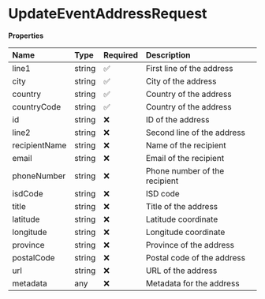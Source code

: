 # UpdateEventAddressRequest

**Properties**

| Name          | Type   | Required | Description                   |
| :------------ | :----- | :------- | :---------------------------- |
| line1         | string | ✅       | First line of the address     |
| city          | string | ✅       | City of the address           |
| country       | string | ✅       | Country of the address        |
| countryCode   | string | ✅       | Country of the address        |
| id            | string | ❌       | ID of the address             |
| line2         | string | ❌       | Second line of the address    |
| recipientName | string | ❌       | Name of the recipient         |
| email         | string | ❌       | Email of the recipient        |
| phoneNumber   | string | ❌       | Phone number of the recipient |
| isdCode       | string | ❌       | ISD code                      |
| title         | string | ❌       | Title of the address          |
| latitude      | string | ❌       | Latitude coordinate           |
| longitude     | string | ❌       | Longitude coordinate          |
| province      | string | ❌       | Province of the address       |
| postalCode    | string | ❌       | Postal code of the address    |
| url           | string | ❌       | URL of the address            |
| metadata      | any    | ❌       | Metadata for the address      |

<!-- This file was generated by liblab | https://liblab.com/ -->
